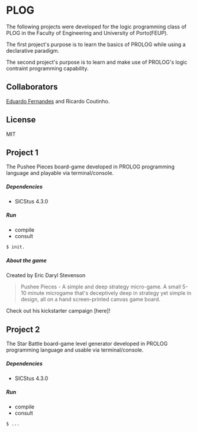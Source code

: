 # PLOG
The following projects were developed for the logic programming class of PLOG in the Faculty of Engineering and University of Porto(FEUP). 

The first project's purpose is to learn the basics of PROLOG while using a declarative paradigm.

The second project's purpose is to learn and make use of PROLOG's logic contraint programming capability.

## Collaborators

[Eduardo Fernandes][1] and 
Ricardo Coutinho.

## License
MIT

## Project 1
The Pushee Pieces board-game developed in PROLOG programming language and playable via terminal/console. 

##### Dependencies
- SICStus 4.3.0
 
##### Run
 - compile
 - consult
```sh
$ init.
```

##### About the game
Created by Eric Daryl Stevenson
> Pushee Pieces - A simple and deep strategy micro-game.
> A small 5-10 minute microgame that's deceptively deep in strategy yet simple in design, all on a hand screen-printed canvas game board.

Check out his kickstarter campaign [here]! 

## Project 2
The Star Battle board-game level generator developed in PROLOG programming language and usable via terminal/console. 

##### Dependencies
- SICStus 4.3.0
 
##### Run
 - compile
 - consult
```sh
$ ...
```

[1]:https://www.kickstarter.com/projects/pocketvinyl/pushee-pieces-a-simple-and-deep-strategy-micro-gam
[2]:https://github.com/edlf
